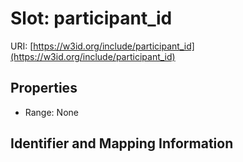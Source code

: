 # Slot: participant_id

URI: [https://w3id.org/include/participant_id](https://w3id.org/include/participant_id)



<!-- no inheritance hierarchy -->


## Properties

 * Range: None



## Identifier and Mapping Information





